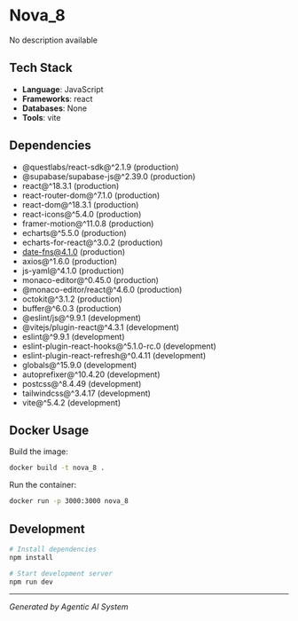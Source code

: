 # Nova_8

No description available

## Tech Stack
- **Language**: JavaScript
- **Frameworks**: react
- **Databases**: None
- **Tools**: vite

## Dependencies
- @questlabs/react-sdk@^2.1.9 (production)
- @supabase/supabase-js@^2.39.0 (production)
- react@^18.3.1 (production)
- react-router-dom@^7.1.0 (production)
- react-dom@^18.3.1 (production)
- react-icons@^5.4.0 (production)
- framer-motion@^11.0.8 (production)
- echarts@^5.5.0 (production)
- echarts-for-react@^3.0.2 (production)
- date-fns@4.1.0 (production)
- axios@^1.6.0 (production)
- js-yaml@^4.1.0 (production)
- monaco-editor@^0.45.0 (production)
- @monaco-editor/react@^4.6.0 (production)
- octokit@^3.1.2 (production)
- buffer@^6.0.3 (production)
- @eslint/js@^9.9.1 (development)
- @vitejs/plugin-react@^4.3.1 (development)
- eslint@^9.9.1 (development)
- eslint-plugin-react-hooks@^5.1.0-rc.0 (development)
- eslint-plugin-react-refresh@^0.4.11 (development)
- globals@^15.9.0 (development)
- autoprefixer@^10.4.20 (development)
- postcss@^8.4.49 (development)
- tailwindcss@^3.4.17 (development)
- vite@^5.4.2 (development)

## Docker Usage

Build the image:
```bash
docker build -t nova_8 .
```

Run the container:
```bash
docker run -p 3000:3000 nova_8
```

## Development

```bash
# Install dependencies
npm install

# Start development server
npm run dev
```

---
*Generated by Agentic AI System*
